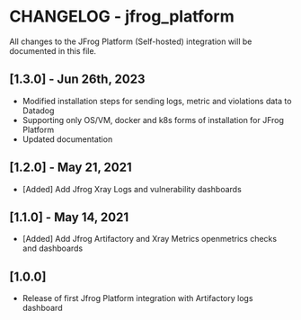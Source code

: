 # CHANGELOG - jfrog_platform
All changes to the JFrog Platform (Self-hosted) integration will be documented in this file.

## [1.3.0] - Jun 26th, 2023
* Modified installation steps for sending logs, metric and violations data to Datadog
* Supporting only OS/VM, docker and k8s forms of installation for JFrog Platform
* Updated documentation

## [1.2.0] - May 21, 2021
* [Added] Add Jfrog Xray Logs and vulnerability dashboards

## [1.1.0] - May 14, 2021
* [Added] Add Jfrog Artifactory and Xray Metrics openmetrics checks and dashboards

## [1.0.0]
* Release of first Jfrog Platform integration with Artifactory logs dashboard




